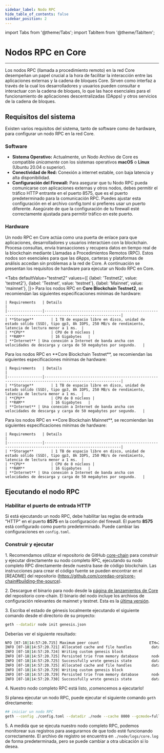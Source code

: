```yaml
---
sidebar_label: Nodo RPC
hide_table_of_contents: false
sidebar_position: 2
---
```


import Tabs from '@theme/Tabs';
import TabItem from '@theme/TabItem';

# Nodos RPC en Core

---

Los nodos RPC (llamada a procedimiento remoto) en la red Core desempeñan un papel crucial a la hora de facilitar la interacción entre las aplicaciones externas y la cadena de bloques Core. Sirven como interfaz a través de la cual los desarrolladores y usuarios pueden consultar e interactuar con la cadena de bloques, lo que las hace esenciales para el funcionamiento de aplicaciones descentralizadas (DApps) y otros servicios de la cadena de bloques.

## Requisitos del sistema

Existen varios requisitos del sistema, tanto de software como de hardware, para configurar un nodo RPC en la red Core.

### Software

- **Sistema Operativo:** Actualmente, un Nodo Archivo de Core es compatible _únicamente_ con los sistemas operativos **macOS** o **Linux** (Ubuntu 20.04 o superior).
- **Conectividad de Red:** Conexión a internet estable, con baja latencia y alta disponibilidad.
- **Configuración del Firewall:** Para asegurar que tu Nodo RPC pueda comunicarse con aplicaciones externas y otros nodos, debes permitir el tráfico HTTP entrante en el puerto 8575, que es el puerto predeterminado para la comunicación RPC. Puedes ajustar esta configuración en el archivo config.toml si prefieres usar un puerto diferente. Asegúrate de que la configuración de tu firewall esté correctamente ajustada para permitir tráfico en este puerto.

### Hardware

Un nodo RPC en Core actúa como una puerta de enlace para que aplicaciones, desarrolladores y usuarios interactúen con la blockchain. Procesa consultas, envía transacciones y recupera datos en tiempo real de la blockchain mediante Llamadas a Procedimientos Remotos (RPC). Estos nodos son esenciales para que las dApps, carteras y plataformas de análisis accedan sin problemas a la red de Core. A continuación se presentan los requisitos de hardware para ejecutar un Nodo RPC en Core.

<Tabs
defaultValue="testnet2"
values={[
{label: 'Testnet2', value: 'testnet2'},
{label: 'Testnet', value: 'testnet'},
{label: 'Mainnet', value: 'mainnet'},
]}> <TabItem value="testnet2">
Para los nodos RPC en **Core Blockchain Testnet2**, se recomiendan las siguientes especificaciones mínimas de hardware:

```
| Requirements   | Details                                                                                                 |  
|----------------|---------------------------------------------------------------------------------------------------------|
| **Storage**        | 1 TB de espacio libre en disco, unidad de estado sólido (SSD), tipo gp3, 8k IOPS, 250 MB/s de rendimiento, latencia de lectura menor a 1 ms.  |
| **CPU**            | CPU de 8 núcleos |
| **RAM**            | 16 Gigabytes   |
| **Internet** | Una conexión a Internet de banda ancha con velocidades de descarga y carga de 50 megabytes por segundo.   |
```

  </TabItem>
  <TabItem value="testnet">
    Para los nodos RPC en **Core Blockchain Testnet**, se recomiendan las siguientes especificaciones mínimas de hardware:

```
| Requirements   | Details                                                                                                 |  
|----------------|---------------------------------------------------------------------------------------------------------|
| **Storage**        | 1 TB de espacio libre en disco, unidad de estado sólido (SSD), tipo gp3, 8k IOPS, 250 MB/s de rendimiento, latencia de lectura menor a 1 ms.  |
| **CPU**            | CPU de 8 núcleos |
| **RAM**            | 16 Gigabytes   |
| **Internet** | Una conexión a Internet de banda ancha con velocidades de descarga y carga de 50 megabytes por segundo.   |
```

  </TabItem>
  <TabItem value="mainnet">
    Para los nodos RPC en **Core Blockchain Mainnet**, se recomiendan las siguientes especificaciones mínimas de hardware:

```
| Requirements   | Details                                                                                                 |  
|----------------|---------------------------------------------------------------------------------------------------------|
| **Storage**        | 1 TB de espacio libre en disco, unidad de estado sólido (SSD), tipo gp3, 8k IOPS, 250 MB/s de rendimiento, latencia de lectura menor a 1 ms.  |
| **CPU**            | CPU de 8 núcleos |
| **RAM**            | 16 Gigabytes   |
| **Internet** | Una conexión a Internet de banda ancha con velocidades de descarga y carga de 50 megabytes por segundo.   |
```

  </TabItem>
</Tabs>

## Ejecutando el nodo RPC

### Habilitar el puerto de entrada HTTP

Si está ejecutando un nodo RPC, debe habilitar las reglas de entrada "HTTP" en el puerto **8575** en la configuración del firewall. El puerto **8575** está configurado como puerto predeterminado. Puede cambiar las configuraciones en `config.toml`.

### Construir y ejecutar

1\. Recomendamos utilizar el repositorio de GitHub [core-chain](https://github.com/coredao-org/core-chain) para construir y ejecutar directamente su nodo completo RPC, ejecutando su nodo completo RPC directamente desde nuestra base de código blockchain. Las instrucciones para crear el código fuente se pueden encontrar en el [README] del repositorio (https://github.com/coredao-org/core-chain#building-the-source).

2\. Descargue el binario para nodo desde la [página de lanzamientos de Core](https://github.com/coredao-org/core-chain/releases) del repositorio core-chain. El binario del nodo incluye los archivos de configuración relevantes de mainnet y testnet. Esta es la [última versión](https://github.com/coredao-org/core-chain/releases/latest).

3\. Escriba el estado de génesis localmente ejecutando el siguiente comando desde el directorio de su proyecto:

```bash
geth --datadir node init genesis.json
```

Deberías ver el siguiente resultado:

```bash
NFO [07-18|14:57:20.715] Maximum peer count                       ETH=25 LES=0 total=25
INFO [07-18|14:57:20.721] Allocated cache and file handles         database=/Users/jackcrypto/go/core-chain/node/geth/chaindata cache=16 handles=16
INFO [07-18|14:57:20.724] Writing custom genesis block 
INFO [07-18|14:57:20.725] Persisted trie from memory database      nodes=25 size=87.18kB time=226.129µs gcnodes=0 gcsize=0.00B gctime=0s livenodes=1 livesize=0.00B
INFO [07-18|14:57:20.725] Successfully wrote genesis state         database=chaindata                             hash=d90508…5c034a
INFO [07-18|14:57:20.725] Allocated cache and file handles         database=/Users/jackcrypto/go/core-chain/node/geth/lightchaindata cache=16 handles=16
INFO [07-18|14:57:20.729] Writing custom genesis block 
INFO [07-18|14:57:20.729] Persisted trie from memory database      nodes=25 size=87.18kB time=178.332µs gcnodes=0 gcsize=0.00B gctime=0s livenodes=1 livesize=0.00B
INFO [07-18|14:57:20.730] Successfully wrote genesis state         database=lightchaindata                             hash=d90508…5c034a
```

4\. Nuestro nodo completo RPC está listo, ¡comencemos a ejecutarlo!

Si planea ejecutar un nodo RPC, puede ejecutar el siguiente comando `geth` directamente:

```bash
## iniciar un nodo RPC
geth --config ./config.toml --datadir ./node --cache 8000 --gcmode=full --rpc.allow-unprotected-txs
```

5\. A medida que se ejecuta nuestro nodo completo RPC, podemos monitorear sus registros para asegurarnos de que todo esté funcionando correctamente. El archivo de registro se encuentra en `./node/logs/core.log` de forma predeterminada, pero se puede cambiar a otra ubicación si lo desea.
